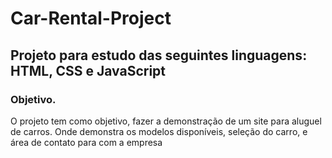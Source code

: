 # Car-Rental-Project

## Projeto para estudo das seguintes linguagens: HTML, CSS e JavaScript

### Objetivo.
<p>O projeto tem como objetivo, fazer a demonstração de um site para aluguel de carros. Onde demonstra os modelos disponíveis, seleção do carro, e área de contato para com a empresa</p>
